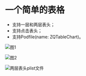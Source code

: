 # 一个简单的表格
- 支持一层和两层表头；
- 支持点击表头；
- 支持Podfile(name: ZQTableChart)。

![图1](https://github.com/zhaozzq/ZQTableChart/blob/master/screen03.jpeg)

![图2](https://github.com/zhaozzq/ZQTableChart/blob/master/screen02.jpeg)

![两层表头plist文件](https://github.com/zhaozzq/ZQTableChart/blob/master/twoLevelConfig.png)
